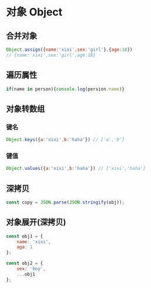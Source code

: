 # 对象 Object

## 合并对象
```javascript
Object.assign({name:'xixi',sex:'girl'},{age:18}) 
// {name:'xixi',sex:'girl',age:18}
```
## 遍历属性
```javascript
if(name in person){console.log(persion.name)}
```
## 对象转数组

### 键名
```javascript
Object.keys({a:'xixi',b:'haha'}) // ['a','b']
```

### 键值
```javascript
Object.values({a:'xixi',b:'haha'}) // ['xixi','haha']
```

## 深拷贝
```JavaScript
const copy = JSON.parse(JSON.stringify(obj));
```

## 对象展开(深拷贝)
```JavaScript
const obj1 = {
    name: 'xixi',
    aga: 1
};

const obj2 = {
    sex: 'boy',
    ...obj1
};
```
